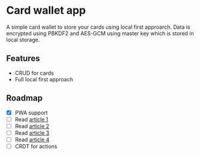 # Card wallet app

A simple card wallet to store your cards using local first approarch. 
Data is encrypted using PBKDF2 and AES-GCM using master key which is 
stored in local storage.

## Features

- CRUD for cards
- Full local first approach

## Roadmap
- [x] PWA support
- [ ] Read [article 1](https://www.inkandswitch.com/essay/local-first/)
- [ ] Read [article 2](https://cincheo.com/2023/10/10/le-8eme-principe-oublie-du-local-first/)
- [ ] Read [article 3](https://ably.com/blog/crdts-distributed-data-consistency-challenges)
- [ ] Read [article 4](https://alexop.dev/posts/what-is-local-first-web-development/)
- [ ] CRDT for actions
